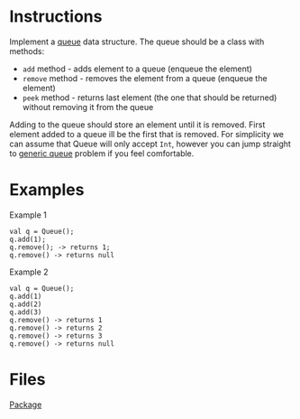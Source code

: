 # Instructions
Implement a [queue](https://en.wikipedia.org/wiki/Queue_(abstract_data_type)) data structure. The queue should be a class with methods:
* `add` method - adds element to a queue (enqueue the element)
* `remove` method - removes the element from a queue (enqueue the element)
* `peek` method - returns last element (the one that should be returned) without removing it from the queue

Adding to the queue should store an element until it is removed. First element added to a queue ill be the first that is removed. For
simplicity we can assume that Queue will only accept `Int`, however you can jump straight to [generic queue](../genericqueue/GenericQueue.md)
problem if you feel comfortable.


# Examples
Example 1
```
val q = Queue();
q.add(1);
q.remove(); -> returns 1;
q.remove() -> returns null
```

Example 2
```
val q = Queue();
q.add(1)
q.add(2)
q.add(3)
q.remove() -> returns 1
q.remove() -> returns 2
q.remove() -> returns 3
q.remove() -> returns null
```

# Files
[Package](.)
